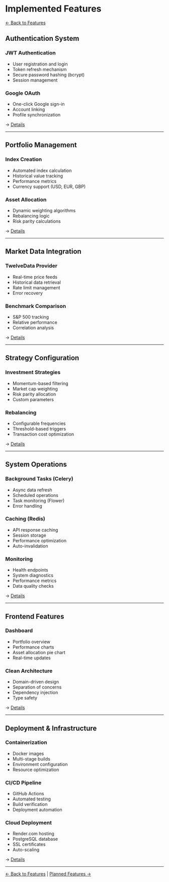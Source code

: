 # Implemented Features

[← Back to Features](../README.md)

## Authentication System 

### JWT Authentication
- User registration and login
- Token refresh mechanism
- Secure password hashing (bcrypt)
- Session management

### Google OAuth
- One-click Google sign-in
- Account linking
- Profile synchronization

→ [Details](authentication.md)

---

## Portfolio Management 

### Index Creation
- Automated index calculation
- Historical value tracking
- Performance metrics
- Currency support (USD, EUR, GBP)

### Asset Allocation
- Dynamic weighting algorithms
- Rebalancing logic
- Risk parity calculations

→ [Details](portfolio-management.md)

---

## Market Data Integration 

### TwelveData Provider
- Real-time price feeds
- Historical data retrieval
- Rate limit management
- Error recovery

### Benchmark Comparison
- S&P 500 tracking
- Relative performance
- Correlation analysis

→ [Details](market-data.md)

---

## Strategy Configuration 

### Investment Strategies
- Momentum-based filtering
- Market cap weighting
- Risk parity allocation
- Custom parameters

### Rebalancing
- Configurable frequencies
- Threshold-based triggers
- Transaction cost optimization

→ [Details](strategy.md)

---

## System Operations 

### Background Tasks (Celery)
- Async data refresh
- Scheduled operations
- Task monitoring (Flower)
- Error handling

### Caching (Redis)
- API response caching
- Session storage
- Performance optimization
- Auto-invalidation

### Monitoring
- Health endpoints
- System diagnostics
- Performance metrics
- Data quality checks

→ [Details](system-operations.md)

---

## Frontend Features 

### Dashboard
- Portfolio overview
- Performance charts
- Asset allocation pie chart
- Real-time updates

### Clean Architecture
- Domain-driven design
- Separation of concerns
- Dependency injection
- Type safety

→ [Details](frontend.md)

---

## Deployment & Infrastructure 

### Containerization
- Docker images
- Multi-stage builds
- Environment configuration
- Resource optimization

### CI/CD Pipeline
- GitHub Actions
- Automated testing
- Build verification
- Deployment automation

### Cloud Deployment
- Render.com hosting
- PostgreSQL database
- SSL certificates
- Auto-scaling

→ [Details](infrastructure.md)

---

[← Back to Features](../README.md) | [Planned Features →](../planned/README.md)